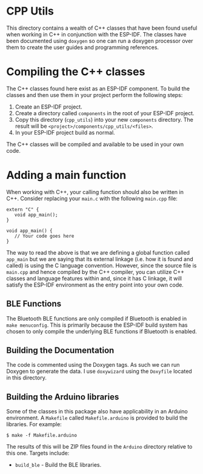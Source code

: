 # CPP Utils
This directory contains a wealth of C++ classes that have been found useful when working in C++ in conjunction
with the ESP-IDF.  The classes have been documented using `doxygen` so one can run a doxygen processor over them
to create the user guides and programming references.

# Compiling the C++ classes
The C++ classes found here exist as an ESP-IDF component.  To build the classes and then use them in your project perform the following
steps:

1. Create an ESP-IDF project.
2. Create a directory called `components` in the root of your ESP-IDF project.
3. Copy this directory (`cpp_utils`) into your new `components` directory.  The result will be `<project>/components/cpp_utils/<files>`.
4. In your ESP-IDF project build as normal.

The C++ classes will be compiled and available to be used in your own code.

# Adding a main function
When working with C++, your calling function should also be written in C++.  Consider replacing your `main.c` with the following
`main.cpp` file:

```
extern "C" {
   void app_main();
}

void app_main() {
   // Your code goes here
}
```

The way to read the above is that we are defining a global function called `app_main` but we are saying that its external
linkage (i.e. how it is found and called) is using the C language convention.  However, since the source file is `main.cpp` and
hence compiled by the C++ compiler, you can utilize C++ classes and language features within and, since it has C linkage, it will
satisfy the ESP-IDF environment as the entry point into your own code.

## BLE Functions
The Bluetooth BLE functions are only compiled if Bluetooth is enabled in `make menuconfig`.  This is primarily because
the ESP-IDF build system has chosen to only compile the underlying BLE functions if Bluetooth is enabled.

## Building the Documentation
The code is commented using the Doxygen tags.  As such we can run Doxygen to generate the data.  I use `doxywizard` using
the `Doxyfile` located in this directory.

## Building the Arduino libraries
Some of the classes in this package also have applicability in an Arduino environment.  A `Makefile` called `Makefile.arduino` is provided to build the libraries.  For example:

```
$ make -f Makefile.arduino
```

The results of this will be ZIP files found in the `Arduino` directory relative to this one.  Targets include:

* `build_ble` - Build the BLE libraries.